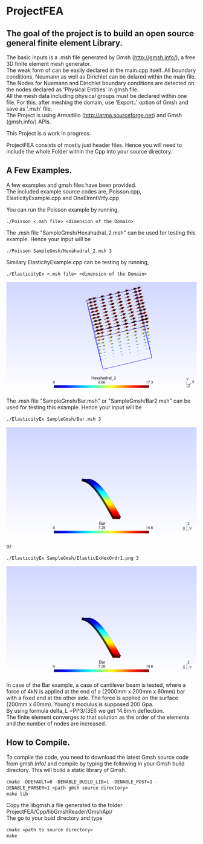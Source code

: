 # ProjectFEA
## The goal of the project is to build an open source general finite element Library.  
The basic inputs is a .msh file generated by Gmsh (http://gmsh.info/), a free 3D finite element mesh generator.  
The weak form of can be easily declared in the main.cpp itself. All boundary conditions, Neumann as well as Dirichlet can be delared within the main file.  
The Nodes for Nuemann and Dirichlet boundary conditions are detected on the nodes declared as 'Physical Entities' in gmsh file.  
All the mesh data including physical groups must be declared within one file. For this, after meshing the domain, use 'Export..' option of Gmsh and save as '.msh' file.  
The Project is using Armadillo (http://arma.sourceforge.net) and Gmsh (gmsh.info/) APIs.   
  
This Project is a work in progress.  
  
ProjectFEA consists of mostly just header files. Hence you will need to include the whole Folder within the Cpp into your source directory.  

## A Few Examples.
A few examples and gmsh files have been provided.  
The included example source codes are, Poisson.cpp, ElasticityExample.cpp and OneElmntVrfy.cpp  

You can run the Poisson example by running,  

    ./Poisson <.msh file> <dimension of the Domain>
    
The .msh file "SampleGmsh/Hexahadral_2.msh" can be used for testing this example. Hence your input will be  
    
    ./Poisson SampleGmsh/Hexahadral_2.msh 3
    
Similary ElasticityExample.cpp can be testing by running,  

    ./ElasticityEx <.msh file> <dimension of the Domain>
    
<img src="Cpp/Pics/Hexahedral_2.png" alt="Poisson">
    
The .msh file "SampleGmsh/Bar.msh" or "SampleGmsh/Bar2.msh" can be used for testing this example. Hence your input will be  

    ./ElasticityEx SampleGmsh/Bar.msh 3
    
<img src="Cpp/Pics/ElasticExTetOrdr3.png" alt="Tetrahedral of Order 3">
    
or   


    ./ElasticityEx SampleGmsh/ElasticExHexOrdr1.png 3
    
<img src="Cpp/Pics/ElasticExTetOrdr3.png" alt="Hexahedral of Order 3">
  
In case of the Bar example, a case of cantilever beam is tested, where a force of 4kN is applied at the end of a (2000mm x 200mm x 60mm) bar with a fixed end at the other side. The force is applied on the surface (200mm x 60mm). Young's modulus is supposed 200 Gpa.  
By using formula delta_L =Pl^3/(3EI) we get 14.8mm deflection.  
The finite element converges to that solution as the order of the elements and the number of nodes are increased.  

## How to Compile.
To compile the code, you need to download the latest Gmsh source code from gmsh.info/ and compile  by typing the following in your Gmsh build directory. This will build a static library of Gmsh.  

    cmake -DDEFAULT=0 -DENABLE_BUILD_LIB=1 -DENABLE_POST=1 -DENABLE_PARSER=1 <path gmsh source directory>
    make lib
    
Copy the libgmsh.a file generated to the folder ProjectFEA/Cpp/libGmshReader/GmshApi/  
The go to your buid directory and type

    cmake <path to source directory>
    make
    




